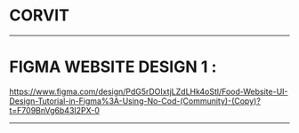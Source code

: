# CORVIT 

---------------------------------------------

# FIGMA WEBSITE DESIGN 1 :
https://www.figma.com/design/PdG5rDOIxtjLZdLHk4oStl/Food-Website-UI-Design-Tutorial-in-Figma%3A-Using-No-Cod-(Community)-(Copy)?t=F709BnVg6b43I2PX-0

---------------------------------------------
